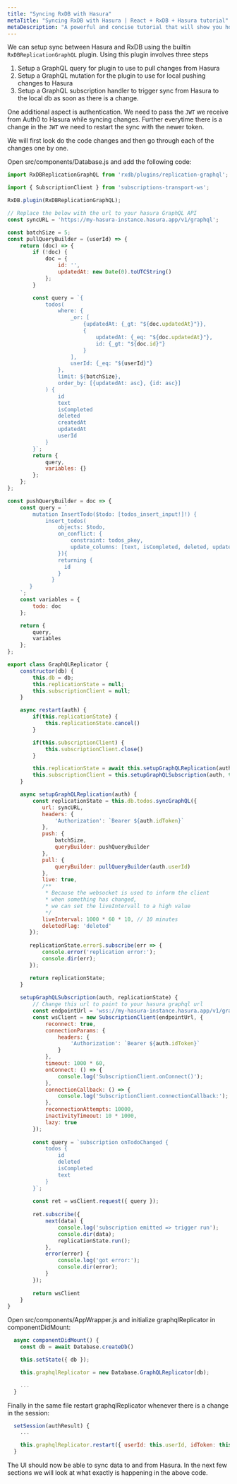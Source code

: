 ```yaml
---
title: "Syncing RxDB with Hasura"
metaTitle: "Syncing RxDB with Hasura | React + RxDB + Hasura tutorial"
metaDescription: "A powerful and concise tutorial that will show you how to build an offline first app with RxDB and Hasura."
---
```


We can setup sync between Hasura and RxDB using the builtin `RxDBReplicationGraphQL` plugin. Using this plugin involves three steps

1. Setup a GraphQL query for plugin to use to pull changes from Hasura
2. Setup a GraphQL mutation for the plugin to use for local pushing changes to Hasura
3. Setup a GraphQL subscription handler to trigger sync from Hasura to the local db as soon as there is a change.

One additional aspect is authentication. We need to pass the `JWT` we receive from Auth0 to Hasura while syncing changes. Further everytime there is a change in the `JWT` we need to restart the sync with the newer token.

We will first look do the code changes and then go through each of the changes one by one.

Open src/components/Database.js and add the following code:

```js
import RxDBReplicationGraphQL from 'rxdb/plugins/replication-graphql';

import { SubscriptionClient } from 'subscriptions-transport-ws';

RxDB.plugin(RxDBReplicationGraphQL);

// Replace the below with the url to your hasura GraphQL API
const syncURL = 'https://my-hasura-instance.hasura.app/v1/graphql';

const batchSize = 5;
const pullQueryBuilder = (userId) => {
    return (doc) => {
        if (!doc) {
            doc = {
                id: '',
                updatedAt: new Date(0).toUTCString()
            };
        }

        const query = `{
            todos(
                where: {
                    _or: [
                        {updatedAt: {_gt: "${doc.updatedAt}"}},
                        {
                            updatedAt: {_eq: "${doc.updatedAt}"},
                            id: {_gt: "${doc.id}"}
                        }
                    ],
                    userId: {_eq: "${userId}"} 
                },
                limit: ${batchSize},
                order_by: [{updatedAt: asc}, {id: asc}]
            ) {
                id
                text
                isCompleted
                deleted
                createdAt
                updatedAt
                userId
            }
        }`;
        return {
            query,
            variables: {}
        };
    };
};

const pushQueryBuilder = doc => {
    const query = `
        mutation InsertTodo($todo: [todos_insert_input!]!) {
            insert_todos(
                objects: $todo,
                on_conflict: {
                    constraint: todos_pkey,
                    update_columns: [text, isCompleted, deleted, updatedAt]
                }){
                returning {
                  id
                }
              }
       }
    `;
    const variables = {
        todo: doc
    };

    return {
        query,
        variables
    };
};

export class GraphQLReplicator {
    constructor(db) {
        this.db = db;
        this.replicationState = null;
        this.subscriptionClient = null;      
    }

    async restart(auth) {
        if(this.replicationState) {
            this.replicationState.cancel()
        }

        if(this.subscriptionClient) {
            this.subscriptionClient.close()
        }

        this.replicationState = await this.setupGraphQLReplication(auth)
        this.subscriptionClient = this.setupGraphQLSubscription(auth, this.replicationState)
    }

    async setupGraphQLReplication(auth) {
        const replicationState = this.db.todos.syncGraphQL({
           url: syncURL,
           headers: {
               'Authorization': `Bearer ${auth.idToken}`
           },
           push: {
               batchSize,
               queryBuilder: pushQueryBuilder
           },
           pull: {
               queryBuilder: pullQueryBuilder(auth.userId)
           },
           live: true,
           /**
            * Because the websocket is used to inform the client
            * when something has changed,
            * we can set the liveIntervall to a high value
            */
           liveInterval: 1000 * 60 * 10, // 10 minutes
           deletedFlag: 'deleted'
       });
   
       replicationState.error$.subscribe(err => {
           console.error('replication error:');
           console.dir(err);
       });

       return replicationState;
    }
   
    setupGraphQLSubscription(auth, replicationState) {
        // Change this url to point to your hasura graphql url
        const endpointUrl = 'wss://my-hasura-instance.hasura.app/v1/graphql';
        const wsClient = new SubscriptionClient(endpointUrl, {
            reconnect: true,
            connectionParams: {
                headers: {
                    'Authorization': `Bearer ${auth.idToken}`
                }
            },
            timeout: 1000 * 60,
            onConnect: () => {
                console.log('SubscriptionClient.onConnect()');
            },
            connectionCallback: () => {
                console.log('SubscriptionClient.connectionCallback:');
            },
            reconnectionAttempts: 10000,
            inactivityTimeout: 10 * 1000,
            lazy: true
        });
    
        const query = `subscription onTodoChanged {
            todos {
                id
                deleted
                isCompleted
                text
            }       
        }`;
    
        const ret = wsClient.request({ query });
    
        ret.subscribe({
            next(data) {
                console.log('subscription emitted => trigger run');
                console.dir(data);
                replicationState.run();
            },
            error(error) {
                console.log('got error:');
                console.dir(error);
            }
        });
    
        return wsClient
    }    
}
```

Open src/components/AppWrapper.js and initialize graphqlReplicator in componentDidMount:

```js
  async componentDidMount() {
    const db = await Database.createDb()

    this.setState({ db });

    this.graphqlReplicator = new Database.GraphQLReplicator(db);

    ...
  }
```

Finally in the same file restart graphqlReplicator whenever there is a change in the session:

```js
  setSession(authResult) {
    ...

    this.graphqlReplicator.restart({ userId: this.userId, idToken: this.idToken });
  }
```

The UI should now be able to sync data to and from Hasura. In the next few sections we will look at what exactly is happening in the above code.